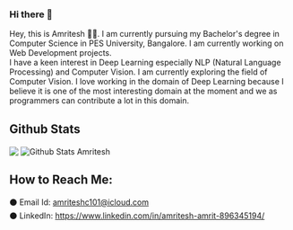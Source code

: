 ### Hi there 👋

<!--
**ammrit2312/ammrit2312** is a ✨ _special_ ✨ repository because its `README.md` (this file) appears on your GitHub profile.

Here are some ideas to get you started:

- 🔭 I’m currently working on ...
- 🌱 I’m currently learning ...
- 👯 I’m looking to collaborate on ...
- 🤔 I’m looking for help with ...
- 💬 Ask me about ...
- 📫 How to reach me: ...
- 😄 Pronouns: ...
- ⚡ Fun fact: ...
-->

Hey, this is Amritesh 👋🏻. I am currently pursuing my Bachelor's degree in Computer Science in PES University, Bangalore. I am currently working on Web Development projects. 
<br/>
I have a keen interest in Deep Learning especially NLP (Natural Language Processing) and Computer Vision. I am currently exploring the field of Computer Vision. I love working in the domain of Deep Learning because I believe it is one of the most interesting domain at the moment and we as programmers can contribute a lot in this domain.

## Github Stats 
  <img align="center" src="https://github-readme-stats.vercel.app/api/top-langs/?username=ammrit2312&hide=cmake&langs_count=3&theme=radical" />
<!--   [![Anurag's GitHub stats](https://github-readme-stats.vercel.app/api?username=ammrit2312)](https://github.com/anuraghazra/github-readme-stats) -->
  <img align="center" src="https://github-readme-stats.vercel.app/api?username=ammrit2312&hide=issues,stars&count_private=true&show_icons=true&theme=radical" alt="Github Stats Amritesh"/>
  

## How to Reach Me:
⚫ Email Id: <a href = "mailto:amriteshc101@icloud.com">amriteshc101@icloud.com</a>
<br/>
⚫ LinkedIn: <a href = "https://www.linkedin.com/in/amritesh-amrit-896345194/">https://www.linkedin.com/in/amritesh-amrit-896345194/</a>
